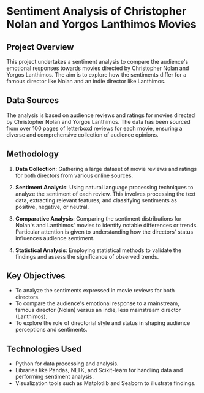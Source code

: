 # Sentiment Analysis of Christopher Nolan and Yorgos Lanthimos Movies

## Project Overview

This project undertakes a sentiment analysis to compare the audience's emotional responses towards movies directed by Christopher Nolan and Yorgos Lanthimos. The aim is to explore how the sentiments differ for a famous director like Nolan and an indie director like Lanthimos.
## Data Sources

The analysis is based on audience reviews and ratings for movies directed by Christopher Nolan and Yorgos Lanthimos. The data has been sourced from over 100 pages of letterboxd reviews for each movie, ensuring a diverse and comprehensive collection of audience opinions.

## Methodology

1. **Data Collection**: Gathering a large dataset of movie reviews and ratings for both directors from various online sources.

2. **Sentiment Analysis**: Using natural language processing techniques to analyze the sentiment of each review. This involves processing the text data, extracting relevant features, and classifying sentiments as positive, negative, or neutral.

3. **Comparative Analysis**: Comparing the sentiment distributions for Nolan's and Lanthimos' movies to identify notable differences or trends. Particular attention is given to understanding how the directors' status influences audience sentiment.

4. **Statistical Analysis**: Employing statistical methods to validate the findings and assess the significance of observed trends.

## Key Objectives

- To analyze the sentiments expressed in movie reviews for both directors.
- To compare the audience's emotional response to a mainstream, famous director (Nolan) versus an indie, less mainstream director (Lanthimos).
- To explore the role of directorial style and status in shaping audience perceptions and sentiments.

## Technologies Used

- Python for data processing and analysis.
- Libraries like Pandas, NLTK, and Scikit-learn for handling data and performing sentiment analysis.
- Visualization tools such as Matplotlib and Seaborn to illustrate findings.

